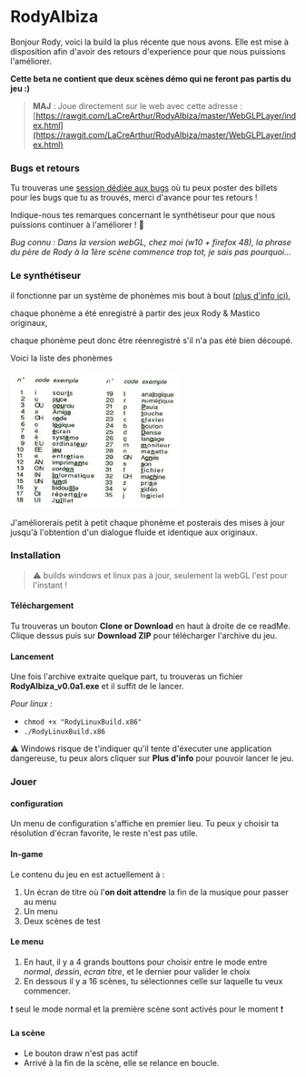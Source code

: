# RodyAIbiza

Bonjour Rody, voici la build la plus récente que nous avons. Elle est mise à disposition afin d'avoir des retours d'experience pour que nous puissions l'améliorer.

**Cette beta ne contient que deux scènes démo qui ne feront pas partis du jeu :)**

>**MAJ** : Joue directement sur le web avec cette adresse :
[https://rawgit.com/LaCreArthur/RodyAIbiza/master/WebGLPLayer/index.html](https://rawgit.com/LaCreArthur/RodyAIbiza/master/WebGLPLayer/index.html)


### Bugs et retours

Tu trouveras une [session dédiée aux bugs](https://github.com/LaCreArthur/RodyAIbiza/issues) où tu peux poster des billets pour les bugs que tu as trouvés, merci d'avance pour tes retours ! 

Indique-nous tes remarques concernant le synthétiseur pour que nous puissions continuer à l'améliorer ! :purple_heart:

*Bug connu : Dans la version webGL, chez moi (w10 + firefox 48), la phrase du père de Rody à la 1ère scène commence trop tot, je sais pas pourquoi...*

### Le synthétiseur
il fonctionne par un système de phonèmes mis bout à bout [(plus d'info ici)](http://www.rocketbox.fr/synthese-vocale-en-1987-comment-faisaient/), 

chaque phonème a été enregistré à partir des jeux Rody & Mastico originaux, 

chaque phonème peut donc être réenregistré s'il n'a pas été bien découpé.

Voici la liste des phonèmes


![liste des phonèmes](/synthese_vocale_1.jpg)

J'améliorerais petit à petit chaque phonème et posterais des mises à jour jusqu'à l'obtention d'un dialogue fluide et identique aux originaux.

### Installation 
> :warning: builds windows et linux pas à jour, seulement la webGL l'est pour l'instant ! 

#### Téléchargement
Tu trouveras un bouton **Clone or Download** en haut à droite de ce readMe. Clique dessus puis sur **Download ZIP** pour télécharger l'archive du jeu.

#### Lancement 
Une fois l'archive extraite quelque part, tu trouveras un fichier **RodyAIbiza_v0.0a1.exe** et il suffit de le lancer.
 
 *Pour linux :*
* `chmod +x "RodyLinuxBuild.x86"`
* `./RodyLinuxBuild.x86`
 
:warning: Windows risque de t'indiquer qu'il tente d'éxecuter une application dangereuse, tu peux alors cliquer sur **Plus d'info** pour pouvoir lancer le jeu.

### Jouer

#### configuration 
Un menu de configuration s'affiche en premier lieu. Tu peux y choisir ta résolution d'écran favorite, le reste n'est pas utile.

#### In-game
Le contenu du jeu en est actuellement à : 
 
1. Un écran de titre où l'**on doit attendre** la fin de la musique pour passer au menu
2. Un menu
3. Deux scènes de test

#### Le menu
1. En haut, il y a 4 grands bouttons pour choisir entre le mode entre *normal*, *dessin*, *ecran titre*, et le dernier pour valider le choix
2. En dessous il y a 16 scènes, tu sélectionnes celle sur laquelle tu veux commencer.

:heavy_exclamation_mark: seul le mode normal et la première scène sont activés pour le moment :heavy_exclamation_mark:

#### La scène
* Le bouton draw n'est pas actif 
* Arrivé à la fin de la scène, elle se relance en boucle. 

